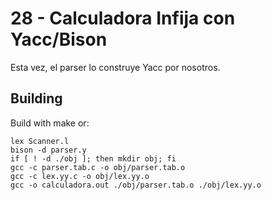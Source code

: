 # 28 - Calculadora Infija con Yacc/Bison
Esta vez, el parser lo construye Yacc por nosotros.
##  Building
Build with make or:
```
lex Scanner.l
bison -d parser.y
if [ ! -d ./obj ]; then mkdir obj; fi
gcc -c parser.tab.c -o obj/parser.tab.o
gcc -c lex.yy.c -o obj/lex.yy.o
gcc -o calculadora.out ./obj/parser.tab.o ./obj/lex.yy.o
```